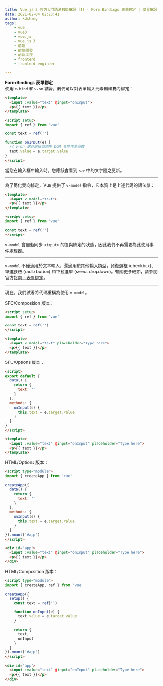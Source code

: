 ```yaml
---
title: Vue.js 3 官方入門語法教學筆記 [4] - Form Bindings 表單綁定 | 學習筆記
date: 2021-02-04 02:23:41
author: kdchang
tags: 
    - vue
    - vue3
    - vue.js
    - vue.js 3
    - 前端
    - 前端開發
    - 前端工程
    - frontend
    - frontend engineer

---
```


**Form Bindings 表單綁定**  
使用 `v-bind` 和 `v-on` 結合，我們可以對表單輸入元素創建雙向綁定：

```html
<template>
  <input :value="text" @input="onInput">
  <p>{{ text }}</p>
</template>

<script setup>
import { ref } from 'vue'

const text = ref('')

function onInput(e) {
  // v-on 處理器接收原生 DOM 事件作為參數
  text.value = e.target.value
}
</script>
```

當您在輸入框中輸入時，您應該會看到 `<p>` 中的文字隨之更新。

---

為了簡化雙向綁定，Vue 提供了 `v-model` 指令，它本質上是上述代碼的語法糖：

```html
<template>
  <input v-model="text">
  <p>{{ text }}</p>
</template>

<script setup>
import { ref } from 'vue'

const text = ref('')
</script>
```

`v-model` 會自動同步 `<input>` 的值與綁定的狀態，因此我們不再需要為此使用事件處理器。

---

`v-model` 不僅適用於文本輸入，還適用於其他輸入類型，如復選框 (checkbox)、單選按鈕 (radio button) 和下拉選單 (select dropdown)。有關更多細節，請參閱官方[指南 - 表單綁定](https://vuejs.org/guide/essentials/forms.html)。

---

現在，我們試著將代碼重構為使用 `v-model`。

SFC/Composition 版本：

```html
<script setup>
import { ref } from 'vue'

const text = ref('')
</script>

<template>
  <input v-model="text" placeholder="Type here">
  <p>{{ text }}</p>
</template>
```

SFC/Options 版本：

```html
<script>
export default {
  data() {
    return {
      text: ''
    }
  },
  methods: {
    onInput(e) {
      this.text = e.target.value
    }
  }
}
</script>

<template>
  <input :value="text" @input="onInput" placeholder="Type here">
  <p>{{ text }}</p>
</template>
```

HTML/Options 版本：

```html
<script type="module">
import { createApp } from 'vue'

createApp({
  data() {
    return {
      text: ''
    }
  },
  methods: {
    onInput(e) {
      this.text = e.target.value
    }
  }
}).mount('#app')
</script>

<div id="app">
  <input :value="text" @input="onInput" placeholder="Type here">
  <p>{{ text }}</p>
</div>
```

HTML/Composition 版本：

```html
<script type="module">
import { createApp, ref } from 'vue'

createApp({
  setup() {
    const text = ref('')

    function onInput(e) {
      text.value = e.target.value
    }

    return {
      text,
      onInput
    }
  }
}).mount('#app')
</script>

<div id="app">
  <input :value="text" @input="onInput" placeholder="Type here">
  <p>{{ text }}</p>
</div>
```